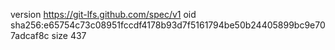 version https://git-lfs.github.com/spec/v1
oid sha256:e65754c73c08951fccdf4178b93d7f5161794be50b24405899bc9e707adcaf8c
size 437

